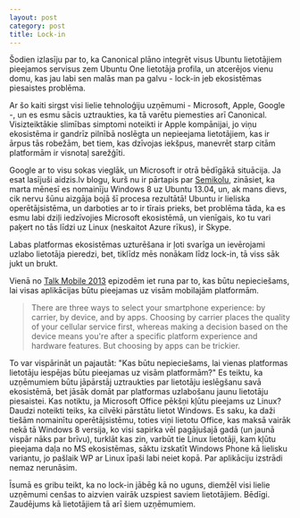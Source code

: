 ```yaml
---
layout: post
category: post
title: Lock-in
---
```


Šodien izlasīju par to, ka Canonical plāno integrēt visus Ubuntu lietotājiem pieejamos servisus zem Ubuntu One lietotāja profila, un atcerējos vienu domu, kas jau labi sen malās man pa galvu - lock-in jeb ekosistēmas piesaistes problēma.

Ar šo kaiti sirgst visi lielie tehnoloģiju uzņēmumi - Microsoft, Apple, Google -, un es esmu sācis uztraukties, ka tā varētu piemesties arī Canonical. Visizteiktākie slimības simptomi noteikti ir Apple kompānijai, jo viņu ekosistēma ir gandrīz pilnībā noslēgta un nepieejama lietotājiem, kas ir ārpus tās robežām, bet tiem, kas dzīvojas iekšpus, manevrēt starp citām platformām ir visnotaļ sarežģīti.

Google ar to visu sokas vieglāk, un Microsoft ir otrā bēdīgākā situācija. Ja esat lasījuši aidzis.lv blogu, kurš nu ir pārtapis par [Semikolu](http://semikols.lv "sem;kols"), zināsiet, ka marta mēnesī es nomainīju Windows 8 uz Ubuntu 13.04, un, ak mans dievs, cik nervu šūnu aizgāja bojā šī procesa rezultātā! Ubuntu ir lieliska operētājsistēma, un darboties ar to ir tīrais prieks, bet problēma tāda, ka es esmu labi dziļi iedzīvojies Microsoft ekosistēmā, un vienīgais, ko tu vari paķert no tās līdzi uz Linux (neskaitot Azure rīkus), ir Skype.

Labas platformas ekosistēmas uzturēšana ir ļoti svarīga un ievērojami uzlabo lietotāja pieredzi, bet, tiklīdz mēs nonākam līdz lock-in, tā viss sāk jukt un brukt.

Vienā no [Talk Mobile 2013](http://www.androidcentral.com/talk-mobile/what-will-it-take-to-get-every-app-on-every-platform-talk-mobile) epizodēm iet runa par to, kas būtu nepieciešams, lai visas aplikācijas būtu pieejamas uz visām mobilajām platformām.

> There are three ways to select your smartphone experience: by carrier, by device, and by apps. Choosing by carrier places the quality of your cellular service first, whereas making a decision based on the device means you're after a specific platform experience and hardware features. But choosing by apps can be trickier.

To var vispārināt un pajautāt: "Kas būtu nepieciešams, lai vienas platformas lietotāju iespējas būtu pieejamas uz visām platformām?" Es teiktu, ka uzņēmumiem būtu jāpārstāj uztraukties par lietotāju ieslēgšanu savā ekosistēmā, bet jāsāk domāt par platformas uzlabošanu jaunu lietotāju piesaistei. Kas notiktu, ja Microsoft Office pēkšņi kļūtu pieejams uz Linux? Daudzi noteikti teiks, ka cilvēki pārstātu lietot Windows. Es saku, ka daži tiešām nomainītu operētājsistēmu, toties viņi lietotu Office, kas maksā vairāk nekā tā Windows 8 versija, ko visi sapirka vēl pagājušajā gadā (un jaunā vispār nāks par brīvu), turklāt kas zin, varbūt tie Linux lietotāji, kam kļūtu pieejama daļa no MS ekosistēmas, sāktu izskatīt Windows Phone kā lielisku variantu, jo pašlaik WP ar Linux īpaši labi neiet kopā. Par aplikāciju izstrādi nemaz nerunāsim.

Īsumā es gribu teikt, ka no lock-in jābēg kā no uguns, diemžēl visi lielie uzņēmumi cenšas to aizvien vairāk uzspiest saviem lietotājiem. Bēdīgi. Zaudējums kā lietotājiem tā arī šiem uzņēmumiem.
